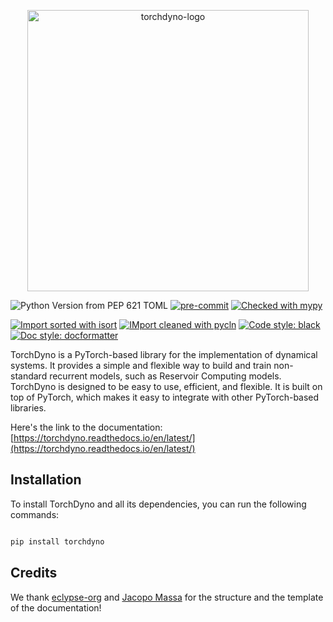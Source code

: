 <p align="center">
<picture>
    <source media="(prefers-color-scheme: dark)" srcset="https://raw.githubusercontent.com/vdecaro/torchdyno/refs/heads/main/docs/_static/images/logo_no_name.png?"><img width=450 alt="torchdyno-logo" src="https://raw.githubusercontent.com/vdecaro/torchdyno/refs/heads/main/docs/_static/images/logo_no_name.png"/>
</picture>
</p>

![Python Version from PEP 621 TOML](https://img.shields.io/python/required-version-toml?tomlFilePath=https%3A%2F%2Fraw.githubusercontent.com%2Feclypse-org%2Feclypse%2Fmain%2Fpyproject.toml)
[![pre-commit](https://img.shields.io/badge/pre--commit-enabled-brightgreen?logo=pre-commit&)](https://github.com/pre-commit/pre-commit)
[![Checked with mypy](http://www.mypy-lang.org/static/mypy_badge.svg)](http://mypy-lang.org/)

[![Import sorted with isort](https://img.shields.io/badge/isort-checked-brightgreen)](https://pycqa.github.io/isort/)
[![IMport cleaned with pycln](https://img.shields.io/badge/pycln-checked-brightgreen)](https://github.com/hadialqattan/pycln)
[![Code style: black](https://img.shields.io/badge/code%20style-black-black)](https://github.com/psf/black)
[![Doc style: docformatter](https://img.shields.io/badge/doc%20style-docformatter-black)](https://github.com/PyCQA/docformatter)

TorchDyno is a PyTorch-based library for the implementation of dynamical systems. It provides a simple and flexible way to build and train non-standard recurrent models, such as Reservoir Computing models. TorchDyno is designed to be easy to use, efficient, and flexible. It is built on top of PyTorch, which makes it easy to integrate with other PyTorch-based libraries.

Here's the link to the documentation: [https://torchdyno.readthedocs.io/en/latest/](https://torchdyno.readthedocs.io/en/latest/)

## Installation

To install TorchDyno and all its dependencies, you can run the following commands:
```bash

pip install torchdyno

```

## Credits
We thank [eclypse-org](https://github.com/eclypse-org) and [Jacopo Massa](https://github.com/jacopo-massa) for the structure and the template of the documentation!
